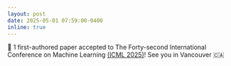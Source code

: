 ```yaml
---
layout: post
date: 2025-05-01 07:59:00-0400
inline: true
---
```


:tada: 1 first-authored paper accepted to The Forty-second International Conference on Machine Learning [(ICML 2025)](https://icml.cc/Conferences/2025)! See you in Vancouver 🇨🇦

<!-- This work was done during my internship last year at IBM Research. Couldn't express the excitement of waking up to the news! I'm very very grateful to my amazing mentors and advisor!! -->